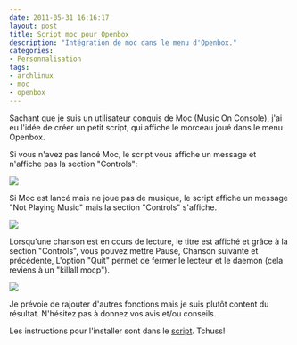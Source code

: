 ```yaml
---
date: 2011-05-31 16:16:17
layout: post
title: Script moc pour Openbox
description: "Intégration de moc dans le menu d'Openbox."
categories:
- Personnalisation
tags:
- archlinux
- moc
- openbox
---
```


Sachant que je suis un utilisateur conquis de Moc (Music On Console), j'ai eu l'idée de créer un petit script, qui affiche le morceau joué dans le menu Openbox.

Si vous n'avez pas lancé Moc, le script vous affiche un message et n'affiche pas la section "Controls":

<!-- more -->

<img class="imgcenter" src="http://linuxien.legtux.org/uploads/images/2011/05/turnoff.png">

Si Moc est lancé mais ne joue pas de musique, le script affiche un message "Not Playing Music" mais la section "Controls" s'affiche.

<img class="imgcenter" src="http://linuxien.legtux.org/uploads/images/2011/05/musicstop.png">

Lorsqu'une chanson est en cours de lecture, le titre est affiché et grâce à la section "Controls", vous pouvez mettre Pause, Chanson suivante et précédente, L'option "Quit" permet de fermer le lecteur et le daemon (cela reviens à un "killall mocp").

<img class="imgcenter" src="http://linuxien.legtux.org/uploads/images/2011/05/playing.png">

Je prévoie de rajouter d'autres fonctions mais je suis plutôt content du résultat. N'hésitez pas à donnez vos avis et/ou conseils.

Les instructions pour l'installer sont dans le [script](https://raw.github.com/Ypnose/Madfiles/master/NEWmocinfo.sh). Tchuss!
